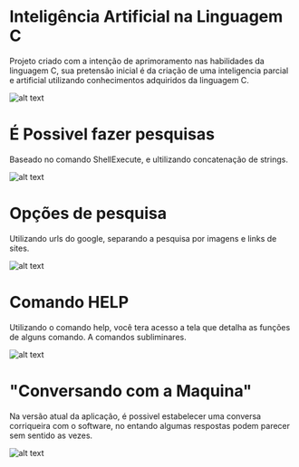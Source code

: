 # Inteligência Artificial na Linguagem C
Projeto criado com a intenção de aprimoramento nas habilidades da linguagem C, 
sua pretensão inicial é da criação de uma inteligencia parcial e artificial utilizando conhecimentos adquiridos da linguagem C.

![alt text](https://uploaddeimagens.com.br/images/001/123/466/original/imagem_1.jpg?1507305203)

# É Possivel fazer pesquisas
Baseado no comando  ShellExecute, e ultilizando concatenação de strings.

![alt text](https://uploaddeimagens.com.br/images/001/123/474/original/imagem_2.jpg?1507305474)

# Opções de pesquisa
Utilizando urls do google, separando a pesquisa por imagens e links de sites.

![alt text](https://uploaddeimagens.com.br/images/001/123/476/original/imagem_3.jpg?1507305551)

# Comando HELP
Utilizando o comando help, você tera acesso a tela que detalha as funções de alguns comando. 
A comandos subliminares.

![alt text](https://uploaddeimagens.com.br/images/001/125/898/original/imagem_4.jpg?1507473098)

# "Conversando com a Maquina"
Na versão atual da aplicação, é possivel estabelecer uma conversa corriqueira com o software,
no entando algumas respostas podem parecer sem sentido as vezes.

![alt text](https://uploaddeimagens.com.br/images/001/125/905/original/imagem_5.jpg?1507473604)
